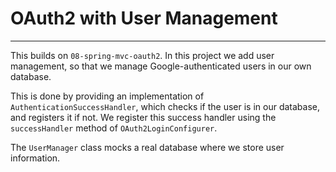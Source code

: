 # OAuth2 with User Management
---

This builds on `08-spring-mvc-oauth2`. In this project we add user management, so that we 
manage Google-authenticated users in our own database.

This is done by providing an implementation of `AuthenticationSuccessHandler`, which checks if the 
user is in our database, and registers it if not.
We register this success handler using the `successHandler` method of `OAuth2LoginConfigurer`.

The `UserManager` class mocks a real database where we store user information.

